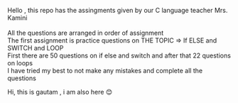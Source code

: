  Hello , this repo has the assingments given by our C language teacher Mrs. Kamini <br>
<br>
All the questions are arranged in order of assignment 
<br>
The first assignment is practice questions on THE TOPIC => If ELSE and SWITCH and LOOP <br>
First there are 50 questions on if else and switch and after that 22 questions on loops <br>
I have tried my best to not make any mistakes and complete all the questions 


Hi, this is gautam , i am also here 😊 
<br>
